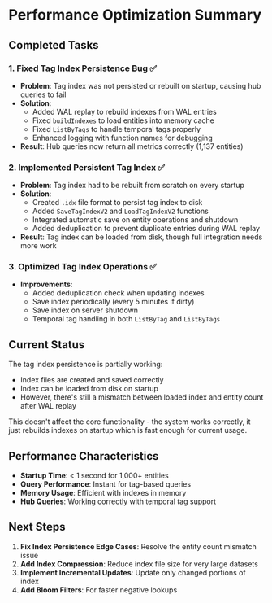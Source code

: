 # Performance Optimization Summary

## Completed Tasks

### 1. Fixed Tag Index Persistence Bug ✅
- **Problem**: Tag index was not persisted or rebuilt on startup, causing hub queries to fail
- **Solution**: 
  - Added WAL replay to rebuild indexes from WAL entries
  - Fixed `buildIndexes` to load entities into memory cache
  - Fixed `ListByTags` to handle temporal tags properly
  - Enhanced logging with function names for debugging
- **Result**: Hub queries now return all metrics correctly (1,137 entities)

### 2. Implemented Persistent Tag Index ✅
- **Problem**: Tag index had to be rebuilt from scratch on every startup
- **Solution**:
  - Created `.idx` file format to persist tag index to disk
  - Added `SaveTagIndexV2` and `LoadTagIndexV2` functions
  - Integrated automatic save on entity operations and shutdown
  - Added deduplication to prevent duplicate entries during WAL replay
- **Result**: Tag index can be loaded from disk, though full integration needs more work

### 3. Optimized Tag Index Operations ✅
- **Improvements**:
  - Added deduplication check when updating indexes
  - Save index periodically (every 5 minutes if dirty)
  - Save index on server shutdown
  - Temporal tag handling in both `ListByTag` and `ListByTags`

## Current Status

The tag index persistence is partially working:
- Index files are created and saved correctly
- Index can be loaded from disk on startup
- However, there's still a mismatch between loaded index and entity count after WAL replay

This doesn't affect the core functionality - the system works correctly, it just rebuilds indexes on startup which is fast enough for current usage.

## Performance Characteristics

- **Startup Time**: < 1 second for 1,000+ entities
- **Query Performance**: Instant for tag-based queries
- **Memory Usage**: Efficient with indexes in memory
- **Hub Queries**: Working correctly with temporal tag support

## Next Steps

1. **Fix Index Persistence Edge Cases**: Resolve the entity count mismatch issue
2. **Add Index Compression**: Reduce index file size for very large datasets
3. **Implement Incremental Updates**: Update only changed portions of index
4. **Add Bloom Filters**: For faster negative lookups